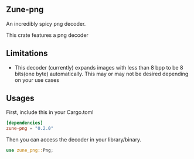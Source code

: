 ## Zune-png

An incredibly spicy png decoder.

This crate features a png decoder

## Limitations

- This decoder (currently) expands images with less than 8 bpp to be 8 bits(one byte)
  automatically.
  This may or may not be desired depending on your use cases


## Usages
First, include this in your Cargo.toml

```toml
[dependencies]
zune-png = "0.2.0"
```


Then you can access the decoder in your library/binary.

```rust
use zune_png::Png;
```
